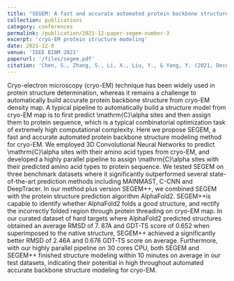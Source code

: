 ```yaml
---
title: "SEGEM: A fast and accurate automated protein backbone structure modeling method for cryo-EM"
collection: publications
category: conferences
permalink: /publication/2021-12-paper-segem-number-3
excerpt: 'cryo-EM protein structure modeling'
date: 2021-12-9
venue: 'IEEE BIBM 2021'
paperurl: '/files/segem.pdf'
citation: 'Chen, S., Zhang, S., Li, X., Liu, Y., & Yang, Y. (2021, December). SEGEM: A fast and accurate automated protein backbone structure modeling method for cryo-EM. In 2021 IEEE International Conference on Bioinformatics and Biomedicine (BIBM) (pp. 24-31). IEEE.'
---
```


Cryo-electron microscopy (cryo-EM) technique has been widely used in protein structure determination, whereas it remains a challenge to automatically build accurate protein backbone structure from cryo-EM density map. A typical pipeline to automatically build a structure model from cryo-EM map is to first predict \mathrm{C}\alpha sites and then assign them to protein sequence, which is a typical combinatorial optimization task of extremely high computational complexity. Here we propose SEGEM, a fast and accurate automated protein backbone structure modeling method for cryo-EM. We employed 3D Convolutional Neural Networks to predict \mathrm{C}\alpha sites with their amino acid types from cryo-EM, and developed a highly parallel pipeline to assign \mathrm{C}\alpha sites with their predicted amino acid types to protein sequence. We tested SEGEM on three benchmark datasets where it significantly outperformed several state-of-the-art prediction methods including MAINMAST, C-CNN and DeepTracer. In our method plus version SEGEM++, we combined SEGEM with the protein structure prediction algorithm AlphaFold2. SEGEM++is capable to identify whether AlphaFold2 folds a good structure, and rectify the incorrectly folded region through protein threading on cryo-EM map. In our curated dataset of hard targets where AlphaFold2 predicted structures obtained an average RMSD of 7. 87A and GDT-TS score of 0.652 when superimposed to the native structure, SEGEM++ achieved a significantly better RMSD of 2.46A and 0.676 GDT-TS score on average. Furthermore, with our highly parallel pipeline on 30 cores CPU, both SEGEM and SEGEM++ finished structure modeling within 10 minutes on average in our test datasets, indicating their potential in high throughout automated accurate backbone structure modeling for cryo-EM.
